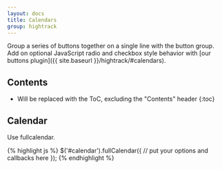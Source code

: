 ```yaml
---
layout: docs
title: Calendars
group: hightrack
---
```


Group a series of buttons together on a single line with the button group. Add on optional JavaScript radio and checkbox style behavior with [our buttons plugin]({{ site.baseurl }}/hightrack/#calendars).

## Contents

* Will be replaced with the ToC, excluding the "Contents" header
{:toc}

## Calendar

Use fullcalendar.

{% highlight js %}
    $('#calendar').fullCalendar({
        // put your options and callbacks here
    });
{% endhighlight %}

<div class='calendar'></div>